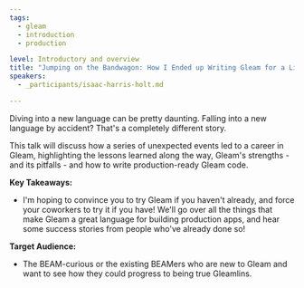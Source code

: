 ```yaml
---
tags: 
  - gleam
  - introduction
  - production

level: Introductory and overview
title: "Jumping on the Bandwagon: How I Ended up Writing Gleam for a Living"
speakers: 
  - _participants/isaac-harris-holt.md

---
```

Diving into a new language can be pretty daunting. Falling into a new language by accident? That's a completely different story.

This talk will discuss how a series of unexpected events led to a career in Gleam, highlighting the lessons learned along the way, Gleam's strengths - and its pitfalls - and how to write production-ready Gleam code.

**Key Takeaways:**

- I'm hoping to convince you to try Gleam if you haven't already, and force your coworkers to try it if you have! We'll go over all the things that make Gleam a great language for building production apps, and hear some success stories from people who've already done so!

**Target Audience:**

- The BEAM-curious or the existing BEAMers who are new to Gleam and want to see how they could progress to being true Gleamlins.
